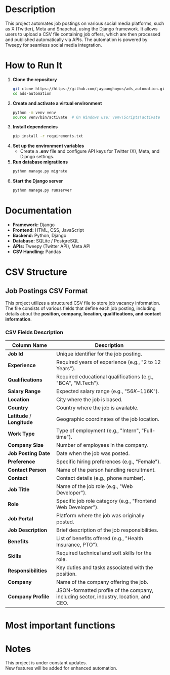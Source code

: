 

# Description
This project automates job postings on various social media platforms, such as X (Twitter), Meta and Snapchat, using the Django framework. It allows users to upload a CSV file containing job offers, which are then processed and published automatically via APIs. The automation is powered by Tweepy for seamless social media integration.

# How to Run It
1. **Clone the repository**  
   ```sh
   git clone https://https://github.com/jayounghoyos/ads_automation.git
   cd ads-automation
2. **Create and activate a virtual environment**
    ```sh
    python -m venv venv
    source venv/bin/activate  # On Windows use: venv\Scripts\activate
3. **Install dependencies**
    ```sh
    pip install -r requirements.txt
4. **Set up the environment variables**
   * Create a **.env** file and configure API keys for Twitter (X), Meta, and Django settings.
5. **Run database migratiions**
    ```sh
    python manage.py migrate
6. **Start the Django server**
    ```sh
    python manage.py runserver
# Documentation
* **Framework:** Django
* **Frontend:** HTML, CSS, JavaScript
* **Backend:** Python, Django
* **Database:** SQLite / PostgreSQL
* **APIs:** Tweepy (Twitter API), Meta API
* **CSV Handling:** Pandas

# CSV Structure

## Job Postings CSV Format  

This project utilizes a structured CSV file to store job vacancy information. The file consists of various fields that define each job posting, including details about the **position, company, location, qualifications, and contact information**.

### **CSV Fields Description**  

| Column Name         | Description |
|---------------------|-------------|
| **Job Id**         | Unique identifier for the job posting. |
| **Experience**     | Required years of experience (e.g., "2 to 12 Years"). |
| **Qualifications** | Required educational qualifications (e.g., "BCA", "M.Tech"). |
| **Salary Range**   | Expected salary range (e.g., "$56K-$116K"). |
| **Location**       | City where the job is based. |
| **Country**        | Country where the job is available. |
| **Latitude** / **Longitude** | Geographic coordinates of the job location. |
| **Work Type**      | Type of employment (e.g., "Intern", "Full-time"). |
| **Company Size**   | Number of employees in the company. |
| **Job Posting Date** | Date when the job was posted. |
| **Preference**     | Specific hiring preferences (e.g., "Female"). |
| **Contact Person** | Name of the person handling recruitment. |
| **Contact**        | Contact details (e.g., phone number). |
| **Job Title**      | Name of the job role (e.g., "Web Developer"). |
| **Role**           | Specific job role category (e.g., "Frontend Web Developer"). |
| **Job Portal**     | Platform where the job was originally posted. |
| **Job Description** | Brief description of the job responsibilities. |
| **Benefits**       | List of benefits offered (e.g., "Health Insurance, PTO"). |
| **Skills**         | Required technical and soft skills for the role. |
| **Responsibilities** | Key duties and tasks associated with the position. |
| **Company**        | Name of the company offering the job. |
| **Company Profile** | JSON-formatted profile of the company, including sector, industry, location, and CEO. |

# Most important functions


# Notes  
This project is under constant updates.  
New features will be added for enhanced automation.
